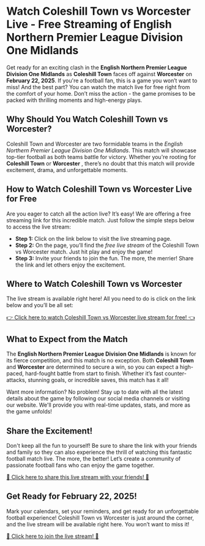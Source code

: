 # Watch Coleshill Town vs Worcester Live - Free Streaming of English Northern Premier League Division One Midlands

Get ready for an exciting clash in the **English Northern Premier League Division One Midlands** as **Coleshill Town** faces off against **Worcester** on **February 22, 2025**. If you're a football fan, this is a game you won’t want to miss! And the best part? You can watch the match live for free right from the comfort of your home. Don’t miss the action - the game promises to be packed with thrilling moments and high-energy plays.

## Why Should You Watch Coleshill Town vs Worcester?

Coleshill Town and Worcester are two formidable teams in the _English Northern Premier League Division One Midlands_. This match will showcase top-tier football as both teams battle for victory. Whether you're rooting for **Coleshill Town** or **Worcester** , there’s no doubt that this match will provide excitement, drama, and unforgettable moments.

## How to Watch Coleshill Town vs Worcester Live for Free

Are you eager to catch all the action live? It’s easy! We are offering a free streaming link for this incredible match. Just follow the simple steps below to access the live stream:

- **Step 1:** Click on the link below to visit the live streaming page.
- **Step 2:** On the page, you’ll find the _free live stream_ of the Coleshill Town vs Worcester match. Just hit play and enjoy the game!
- **Step 3:** Invite your friends to join the fun. The more, the merrier! Share the link and let others enjoy the excitement.

## Where to Watch Coleshill Town vs Worcester

The live stream is available right here! All you need to do is click on the link below and you’ll be all set:

[👉 Click here to watch Coleshill Town vs Worcester live stream for free! 👈](https://tinyurl.com/livestreamfreeo?st=Coleshill+Town+vs+Worcester&si=gh)

## What to Expect from the Match

The **English Northern Premier League Division One Midlands** is known for its fierce competition, and this match is no exception. Both **Coleshill Town** and **Worcester** are determined to secure a win, so you can expect a high-paced, hard-fought battle from start to finish. Whether it’s fast counter-attacks, stunning goals, or incredible saves, this match has it all!

Want more information? No problem! Stay up to date with all the latest details about the game by following our social media channels or visiting our website. We'll provide you with real-time updates, stats, and more as the game unfolds!

## Share the Excitement!

Don't keep all the fun to yourself! Be sure to share the link with your friends and family so they can also experience the thrill of watching this fantastic football match live. The more, the better! Let’s create a community of passionate football fans who can enjoy the game together.

[🎉 Click here to share this live stream with your friends! 🎉](https://tinyurl.com/livestreamfreeo?st=Coleshill+Town+vs+Worcester&si=gh)

## Get Ready for February 22, 2025!

Mark your calendars, set your reminders, and get ready for an unforgettable football experience! Coleshill Town vs Worcester is just around the corner, and the live stream will be available right here. You won’t want to miss it!

[🔴 Click here to join the live stream! 🔴](https://tinyurl.com/livestreamfreeo?st=Coleshill+Town+vs+Worcester&si=gh)
